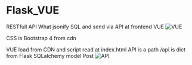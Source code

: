 # Flask_VUE
RESTfull API 
What jsonify SQL and send via API at frontend VUE
![VUE](https://user-images.githubusercontent.com/29804069/111898146-fef86400-8a45-11eb-87b3-001912d1211b.png)

CSS is Bootstrap 4 from cdn

VUE load from CDN and script read at index.html
API is a path /api is dict from Flask SQLalchemy model Post
![API](https://user-images.githubusercontent.com/29804069/111898150-061f7200-8a46-11eb-82d0-9dc8b1a90c73.png)


